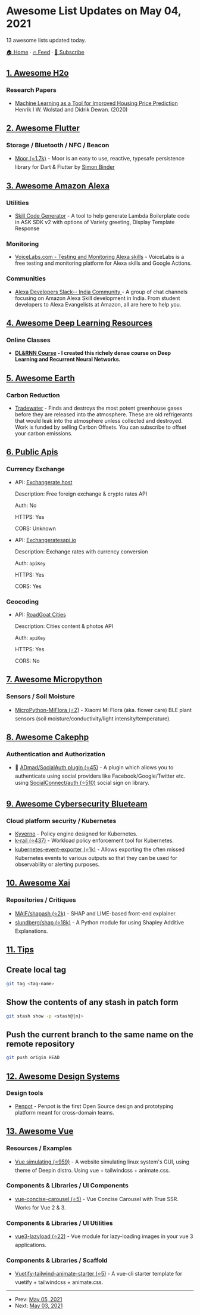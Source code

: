 # Awesome List Updates on May 04, 2021

13 awesome lists updated today.

[🏠 Home](/README.md) · [🔥 Feed](https://test.trackawesomelist.com/feed.xml) · [📮 Subscribe](https://trackawesomelist.us17.list-manage.com/subscribe?u=d2f0117aa829c83a63ec63c2f&id=36a103854c)



## [1. Awesome H2o](/content/h2oai/awesome-h2o/README.md)

### Research Papers

*   [Machine Learning as a Tool for Improved Housing Price Prediction](https://openaccess.nhh.no/nhh-xmlui/bitstream/handle/11250/2739783/masterthesis.pdf?sequence=1) Henrik I W. Wolstad and Didrik Dewan. (2020)

## [2. Awesome Flutter](/content/Solido/awesome-flutter/README.md)

### Storage / Bluetooth / NFC / Beacon

*   [Moor (⭐1.7k)](https://github.com/simolus3/moor) - Moor is an easy to use, reactive, typesafe persistence library for Dart & Flutter by [
    Simon Binder](https://github.com/simolus3)

## [3. Awesome Amazon Alexa](/content/miguelmota/awesome-amazon-alexa/README.md)

### Utilities

*   [Skill Code Generator](https://s3.amazonaws.com/webappvui/skillcode/v2/index.html) - A tool to help generate Lambda Boilerplate code in ASK SDK v2 with options of Variety greeting, Display Template Response

### Monitoring

*   [VoiceLabs.com - Testing and Monitoring Alexa skills](https://voicelabs.com) - VoiceLabs is a free testing and monitoring platform for Alexa skills and Google Actions.

### Communities

*   [Alexa Developers Slack-- India Community ](https://github.com/miguelmota/awesome-amazon-alexa/blob/master/README.md/Alexa.design/indiaslackinvite) - A group of chat channels focusing on Amazon Alexa Skill development in India. From student developers to Alexa Evangelists at Amazon, all are here to help you.

## [4. Awesome Deep Learning Resources](/content/guillaume-chevalier/Awesome-Deep-Learning-Resources/README.md)

### Online Classes

*   **[DL\&RNN Course](https://www.dl-rnn-course.neuraxio.com/start?utm_source=github_awesome) - I created this richely dense course on Deep Learning and Recurrent Neural Networks.**

## [5. Awesome Earth](/content/philsturgeon/awesome-earth/README.md)

### Carbon Reduction

*   [Tradewater](https://tradewater.us/) - Finds and destroys the most potent greenhouse gases before they are released into the atmosphere. These are old refrigerants that would leak into the atmosphere unless collected and destroyed. Work is funded by selling Carbon Offsets. You can subscribe to offset your carbon emissions.

## [6. Public Apis](/content/public-apis/public-apis/README.md)

### Currency Exchange

- API: [Exchangerate.host](https://exchangerate.host)

  Description: Free foreign exchange & crypto rates API

  Auth: No

  HTTPS: Yes

  CORS: Unknown


- API: [Exchangeratesapi.io](https://exchangeratesapi.io)

  Description: Exchange rates with currency conversion

  Auth: `apiKey`

  HTTPS: Yes

  CORS: Yes



### Geocoding

- API: [RoadGoat Cities](https://www.roadgoat.com/business/cities-api)

  Description: Cities content & photos API

  Auth: `apiKey`

  HTTPS: Yes

  CORS: No



## [7. Awesome Micropython](/content/mcauser/awesome-micropython/README.md)

### Sensors / Soil Moisture

*   [MicroPython-MiFlora (⭐2)](https://github.com/matthias-bs/MicroPython-MiFlora) - Xiaomi Mi Flora (aka. flower care) BLE plant sensors (soil moisture/conductivity/light intensity/temperature).

## [8. Awesome Cakephp](/content/FriendsOfCake/awesome-cakephp/README.md)

### Authentication and Authorization

*   :strawberry: [ADmad/SocialAuth plugin (⭐45)](https://github.com/ADmad/cakephp-social-auth) - A plugin which allows you to authenticate using social providers like Facebook/Google/Twitter etc. using [SocialConnect/auth (⭐510)](https://github.com/SocialConnect/auth) social sign on library.

## [9. Awesome Cybersecurity Blueteam](/content/fabacab/awesome-cybersecurity-blueteam/README.md)

### Cloud platform security / Kubernetes

*   [Kyverno](https://kyverno.io/) - Policy engine designed for Kubernetes.
*   [k-rail (⭐437)](https://github.com/cruise-automation/k-rail) - Workload policy enforcement tool for Kubernetes.
*   [kubernetes-event-exporter (⭐1k)](https://github.com/opsgenie/kubernetes-event-exporter) - Allows exporting the often missed Kubernetes events to various outputs so that they can be used for observability or alerting purposes.

## [10. Awesome Xai](/content/altamiracorp/awesome-xai/README.md)

### Repositories / Critiques

*   [MAIF/shapash (⭐2k)](https://github.com/MAIF/shapash) - SHAP and LIME-based front-end explainer.
*   [slundberg/shap (⭐18k)](https://github.com/slundberg/shap) - A Python module for using Shapley Additive Explanations.

## [11. Tips](/content/git-tips/tips/README.md)
## Create local tag

```sh
git tag <tag-name>
```
## Show the contents of any stash in patch form

```sh
git stash show -p <stash@{n}>
```
## Push the current branch to the same name on the remote repository

```sh
git push origin HEAD
```

## [12. Awesome Design Systems](/content/klaufel/awesome-design-systems/README.md)

### Design tools

*   [Penpot](https://penpot.app) - Penpot is the first Open Source design and prototyping platform meant for cross-domain teams.

## [13. Awesome Vue](/content/vuejs/awesome-vue/README.md)

### Resources / Examples

*   [Vue simulating (⭐959)](https://github.com/GoodManWEN/GoodManWEN.github.io) - A website simulating linux system's GUI, using theme of Deepin distro. Using vue + tailwindcss + animate.css.

### Components & Libraries / UI Components

*   [vue-concise-carousel (⭐5)](https://github.com/jambonn/vue-concise-carousel) - Vue Concise Carousel with True SSR. Works for Vue 2 & 3.

### Components & Libraries / UI Utilities

*   [vue3-lazyload (⭐22)](https://github.com/jambonn/vue-lazyload) - Vue module for lazy-loading images in your vue 3 applications.

### Components & Libraries / Scaffold

*   [Vuetify-tailwind-animate-starter (⭐5)](https://github.com/GoodManWEN/vuetify-tailwind-animate-starter) - A vue-cli starter template for vuetify + tailwindcss + animate.css.

---

- Prev: [May 05, 2021](/content/2021/05/05/README.md)
- Next: [May 03, 2021](/content/2021/05/03/README.md)